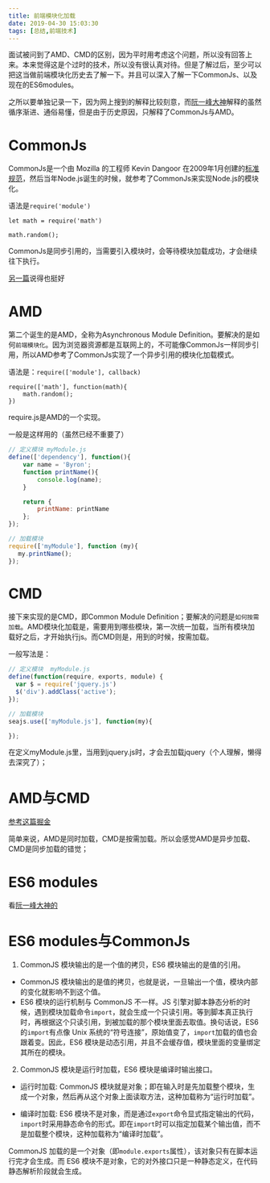 ```yaml
---
title: 前端模块化加载
date: 2019-04-30 15:03:30
tags: [总结,前端技术]
---
```


面试被问到了AMD、CMD的区别，因为平时用考虑这个问题，所以没有回答上来。本来觉得这是个过时的技术，所以没有很认真对待。但是了解过后，至少可以把这当做前端模块化历史去了解一下。并且可以深入了解一下CommonJs、以及现在的ES6modules。

之所以要单独记录一下，因为网上搜到的解释比较刻意，而[阮一峰大神](http://www.ruanyifeng.com/blog/2012/10/asynchronous_module_definition.html)解释的虽然循序渐进、通俗易懂，但是由于历史原因，只解释了CommonJs与AMD。


# CommonJs

CommonJs是一个由 Mozilla 的工程师 Kevin Dangoor 在2009年1月创建的[标准规范](https://zhaoda.net/webpack-handbook/commonjs.html)，然后当年Node.js诞生的时候，就参考了CommonJs来实现Node.js的模块化。

语法是`require('module')`

	let math = require('math')
	
	math.random();
	
CommonJs是同步引用的，当需要引入模块时，会等待模块加载成功，才会继续往下执行。

[另一篇](https://javascript.ruanyifeng.com/nodejs/module.html)说得也挺好

# AMD

第二个诞生的是AMD，全称为Asynchronous Module Definition。要解决的是如何`前端模块化`。因为浏览器资源都是互联网上的，不可能像CommonJs一样同步引用，所以AMD参考了CommonJs实现了一个异步引用的模块化加载模式。

语法是：`require(['module'], callback)`

	require(['math'], function(math){
		math.random();
	})

require.js是AMD的一个实现。

一般是这样用的（虽然已经不重要了）

```javascript
// 定义模块 myModule.js
define(['dependency'], function(){
    var name = 'Byron';
    function printName(){
        console.log(name);
    }

    return {
        printName: printName
    };
});

// 加载模块
require(['myModule'], function (my){
　 my.printName();
});
```

# CMD

接下来实现的是CMD，即Common Module Definition；要解决的问题是`如何按需加载`。AMD模块化加载是，需要用到哪些模块，第一次统一加载，当所有模块加载好之后，才开始执行js。而CMD则是，用到的时候，按需加载。

一般写法是：

```javascript
// 定义模块  myModule.js
define(function(require, exports, module) {
  var $ = require('jquery.js')
  $('div').addClass('active');
});

// 加载模块
seajs.use(['myModule.js'], function(my){

});
```

在定义myModule.js里，当用到jquery.js时，才会去加载jquery（个人理解，懒得去深究了）；

# AMD与CMD

[参考这篇掘金](https://juejin.im/post/5a422b036fb9a045211ef789#heading-3)

简单来说，AMD是同时加载，CMD是按需加载。所以会感觉AMD是异步加载、CMD是同步加载的错觉；

# ES6 modules

看[阮一峰大神的](http://es6.ruanyifeng.com/#docs/module)

 

# ES6 modules与CommonJs

1. CommonJS 模块输出的是一个值的拷贝，ES6 模块输出的是值的引用。

* CommonJS 模块输出的是值的拷贝，也就是说，一旦输出一个值，模块内部的变化就影响不到这个值。
* ES6 模块的运行机制与 CommonJS 不一样。JS 引擎对脚本静态分析的时候，遇到模块加载命令`import`，就会生成一个只读引用。等到脚本真正执行时，再根据这个只读引用，到被加载的那个模块里面去取值。换句话说，ES6 的`import`有点像 Unix 系统的“符号连接”，原始值变了，`import`加载的值也会跟着变。因此，ES6 模块是动态引用，并且不会缓存值，模块里面的变量绑定其所在的模块。

2. CommonJS 模块是运行时加载，ES6 模块是编译时输出接口。


* 运行时加载: CommonJS 模块就是对象；即在输入时是先加载整个模块，生成一个对象，然后再从这个对象上面读取方法，这种加载称为“运行时加载”。


* 编译时加载: ES6 模块不是对象，而是通过`export`命令显式指定输出的代码，`import`时采用静态命令的形式。即在`import`时可以指定加载某个输出值，而不是加载整个模块，这种加载称为“编译时加载”。


CommonJS 加载的是一个对象（即`module.exports`属性），该对象只有在脚本运行完才会生成。而 ES6 模块不是对象，它的对外接口只是一种静态定义，在代码静态解析阶段就会生成。